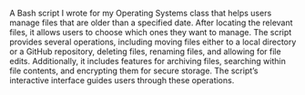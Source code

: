 A Bash script I wrote for my Operating Systems class that helps users manage files that are older than a specified date. After locating the relevant files, it allows users to choose which ones they want to manage. The script provides several operations, including moving files either to a local directory or a GitHub repository, deleting files, renaming files, and allowing for file edits. Additionally, it includes features for archiving files, searching within file contents, and encrypting them for secure storage. The script’s interactive interface guides users through these operations.
